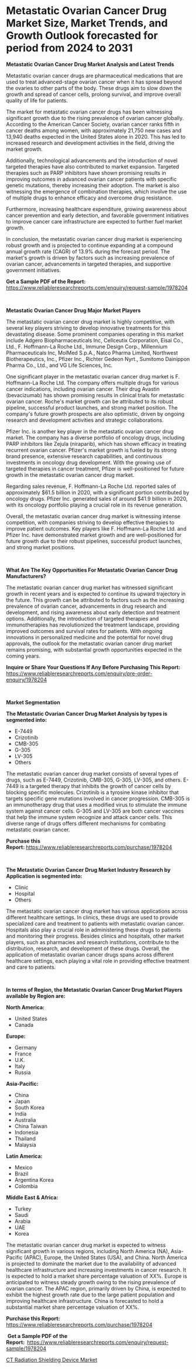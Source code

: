 <p><h1>Metastatic Ovarian Cancer Drug Market Size, Market Trends, and Growth Outlook forecasted for period from 2024 to 2031</h1></p><p><strong>Metastatic Ovarian Cancer Drug Market Analysis and Latest Trends</strong></p>
<p><p>Metastatic ovarian cancer drugs are pharmaceutical medications that are used to treat advanced-stage ovarian cancer when it has spread beyond the ovaries to other parts of the body. These drugs aim to slow down the growth and spread of cancer cells, prolong survival, and improve overall quality of life for patients.</p><p>The market for metastatic ovarian cancer drugs has been witnessing significant growth due to the rising prevalence of ovarian cancer globally. According to the American Cancer Society, ovarian cancer ranks fifth in cancer deaths among women, with approximately 21,750 new cases and 13,940 deaths expected in the United States alone in 2020. This has led to increased research and development activities in the field, driving the market growth.</p><p>Additionally, technological advancements and the introduction of novel targeted therapies have also contributed to market expansion. Targeted therapies such as PARP inhibitors have shown promising results in improving outcomes in advanced ovarian cancer patients with specific genetic mutations, thereby increasing their adoption. The market is also witnessing the emergence of combination therapies, which involve the use of multiple drugs to enhance efficacy and overcome drug resistance.</p><p>Furthermore, increasing healthcare expenditure, growing awareness about cancer prevention and early detection, and favorable government initiatives to improve cancer care infrastructure are expected to further fuel market growth.</p><p>In conclusion, the metastatic ovarian cancer drug market is experiencing robust growth and is projected to continue expanding at a compound annual growth rate (CAGR) of 13.9% during the forecast period. The market's growth is driven by factors such as increasing prevalence of ovarian cancer, advancements in targeted therapies, and supportive government initiatives.</p></p>
<p><strong>Get a Sample PDF of the Report:&nbsp;</strong> <a href="https://www.reliableresearchreports.com/enquiry/request-sample/1978204">https://www.reliableresearchreports.com/enquiry/request-sample/1978204</a></p>
<p>&nbsp;</p>
<p><strong>Metastatic Ovarian Cancer Drug Major Market Players</strong></p>
<p><p>The metastatic ovarian cancer drug market is highly competitive, with several key players striving to develop innovative treatments for this devastating disease. Some prominent companies operating in this market include Adgero Biopharmaceuticals Inc, Cellceutix Corporation, Eisai Co., Ltd., F. Hoffmann-La Roche Ltd., Immune Design Corp., Millennium Pharmaceuticals Inc, MolMed S.p.A., Natco Pharma Limited, Northwest Biotherapeutics, Inc., Pfizer Inc., Richter Gedeon Nyrt., Sumitomo Dainippon Pharma Co., Ltd., and VG Life Sciences, Inc.</p><p>One significant player in the metastatic ovarian cancer drug market is F. Hoffmann-La Roche Ltd. The company offers multiple drugs for various cancer indications, including ovarian cancer. Their drug Avastin (bevacizumab) has shown promising results in clinical trials for metastatic ovarian cancer. Roche's market growth can be attributed to its robust pipeline, successful product launches, and strong market position. The company's future growth prospects are also optimistic, driven by ongoing research and development activities and strategic collaborations.</p><p>Pfizer Inc. is another key player in the metastatic ovarian cancer drug market. The company has a diverse portfolio of oncology drugs, including PARP inhibitors like Zejula (niraparib), which has shown efficacy in treating recurrent ovarian cancer. Pfizer's market growth is fueled by its strong brand presence, extensive research capabilities, and continuous investments in oncology drug development. With the growing use of targeted therapies in cancer treatment, Pfizer is well-positioned for future growth in the metastatic ovarian cancer drug market.</p><p>Regarding sales revenue, F. Hoffmann-La Roche Ltd. reported sales of approximately $61.5 billion in 2020, with a significant portion contributed by oncology drugs. Pfizer Inc. generated sales of around $41.9 billion in 2020, with its oncology portfolio playing a crucial role in its revenue generation.</p><p>Overall, the metastatic ovarian cancer drug market is witnessing intense competition, with companies striving to develop effective therapies to improve patient outcomes. Key players like F. Hoffmann-La Roche Ltd. and Pfizer Inc. have demonstrated market growth and are well-positioned for future growth due to their robust pipelines, successful product launches, and strong market positions.</p></p>
<p>&nbsp;</p>
<p><strong>What Are The Key Opportunities For Metastatic Ovarian Cancer Drug Manufacturers?</strong></p>
<p><p>The metastatic ovarian cancer drug market has witnessed significant growth in recent years and is expected to continue its upward trajectory in the future. This growth can be attributed to factors such as the increasing prevalence of ovarian cancer, advancements in drug research and development, and rising awareness about early detection and treatment options. Additionally, the introduction of targeted therapies and immunotherapies has revolutionized the treatment landscape, providing improved outcomes and survival rates for patients. With ongoing innovations in personalized medicine and the potential for novel drug approvals, the outlook for the metastatic ovarian cancer drug market remains promising, with substantial growth opportunities expected in the coming years.</p></p>
<p><strong>Inquire or Share Your Questions If Any Before Purchasing This Report:</strong> <a href="https://www.reliableresearchreports.com/enquiry/pre-order-enquiry/1978204">https://www.reliableresearchreports.com/enquiry/pre-order-enquiry/1978204</a></p>
<p>&nbsp;</p>
<p><strong>Market Segmentation</strong></p>
<p><strong>The Metastatic Ovarian Cancer Drug Market Analysis by types is segmented into:</strong></p>
<p><ul><li>E-7449</li><li>Crizotinib</li><li>CMB-305</li><li>G-305</li><li>LV-305</li><li>Others</li></ul></p>
<p><p>The metastatic ovarian cancer drug market consists of several types of drugs, such as E-7449, Crizotinib, CMB-305, G-305, LV-305, and others. E-7449 is a targeted therapy that inhibits the growth of cancer cells by blocking specific molecules. Crizotinib is a tyrosine kinase inhibitor that targets specific gene mutations involved in cancer progression. CMB-305 is an immunotherapy drug that uses a modified virus to stimulate the immune system against cancer cells. G-305 and LV-305 are both cancer vaccines that help the immune system recognize and attack cancer cells. This diverse range of drugs offers different mechanisms for combating metastatic ovarian cancer.</p></p>
<p><strong>Purchase this Report:&nbsp;</strong><a href="https://www.reliableresearchreports.com/purchase/1978204">https://www.reliableresearchreports.com/purchase/1978204</a></p>
<p>&nbsp;</p>
<p><strong>The Metastatic Ovarian Cancer Drug Market Industry Research by Application is segmented into:</strong></p>
<p><ul><li>Clinic</li><li>Hospital</li><li>Others</li></ul></p>
<p><p>The metastatic ovarian cancer drug market has various applications across different healthcare settings. In clinics, these drugs are used to provide specialized care and treatment to patients with metastatic ovarian cancer. Hospitals also play a crucial role in administering these drugs to patients and monitoring their progress. Besides clinics and hospitals, other market players, such as pharmacies and research institutions, contribute to the distribution, research, and development of these drugs. Overall, the application of metastatic ovarian cancer drugs spans across different healthcare settings, each playing a vital role in providing effective treatment and care to patients.</p></p>
<p>&nbsp;</p>
<p><strong>In terms of Region, the Metastatic Ovarian Cancer Drug Market Players available by Region are:</strong></p>
<p>
    <p> <strong> North America: </strong>
        <ul>
            <li>United States</li>
            <li>Canada</li>
        </ul>
        </p> 
    <p> <strong> Europe: </strong>
        <ul>
            <li>Germany</li>
            <li>France</li>
            <li>U.K.</li>
            <li>Italy</li>
            <li>Russia</li>
        </ul>
        </p> 
    <p> <strong> Asia-Pacific: </strong>
        <ul>
            <li>China</li>
            <li>Japan</li>
            <li>South Korea</li>
            <li>India</li>
            <li>Australia</li>
            <li>China Taiwan</li>
            <li>Indonesia</li>
            <li>Thailand</li>
            <li>Malaysia</li>
        </ul>
        </p> 
    <p> <strong> Latin America: </strong>
        <ul>
            <li>Mexico</li>
            <li>Brazil</li>
            <li>Argentina Korea</li>
            <li>Colombia</li>
        </ul>
        </p> 
    <p> <strong> Middle East & Africa: </strong>
        <ul>
            <li>Turkey</li>
            <li>Saudi</li>
            <li>Arabia</li>
            <li>UAE</li>
            <li>Korea</li>
        </ul>
    </p>
    </p>
<p><p>The metastatic ovarian cancer drug market is expected to witness significant growth in various regions, including North America (NA), Asia-Pacific (APAC), Europe, the United States (USA), and China. North America is projected to dominate the market due to the availability of advanced healthcare infrastructure and increasing investments in cancer research. It is expected to hold a market share percentage valuation of XX%. Europe is anticipated to witness steady growth owing to the rising prevalence of ovarian cancer. The APAC region, primarily driven by China, is expected to exhibit the highest growth rate due to the large patient population and improving healthcare infrastructure. China is forecasted to hold a substantial market share percentage valuation of XX%.</p></p>
<p><strong>Purchase this Report: </strong><a href="https://www.reliableresearchreports.com/purchase/1978204">https://www.reliableresearchreports.com/purchase/1978204</a></p>
<p>&nbsp;<strong>Get a Sample PDF of the Report:&nbsp;&nbsp;</strong><a href="https://www.reliableresearchreports.com/enquiry/request-sample/1978204">https://www.reliableresearchreports.com/enquiry/request-sample/1978204</a></p>
<p><strong></strong></p>
<p><p><a href="https://medium.com/@tiannathiel2023/decoding-ct-radiation-shielding-device-market-metrics-market-share-trends-and-growth-patterns-f704b0dec5e9">CT Radiation Shielding Device Market</a></p></p>